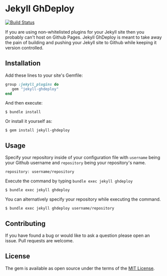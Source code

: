 # Jekyll GhDeploy
[![Build Status](https://travis-ci.com/nickgarlis/jekyll-ghdeploy.svg?token=qbXC3ZD5xJoyX2qqbQST&branch=master)](https://travis-ci.com/nickgarlis/jekyll-ghdeploy)

If you are using non-whitelisted plugins for your Jekyll site then you probably can't host on Github Pages.
Jekyll GhDeploy is meant to take away the pain of building and pushing your Jekyll site to Github while keeping it version controlled.     

## Installation

Add these lines to your site's Gemfile:

```ruby
group :jekyll_plugins do
   gem "jekyll-ghdeploy"
end

```

And then execute:

    $ bundle install

Or install it yourself as:

    $ gem install jekyll-ghdeploy

## Usage

Specify your repository inside of your configuration file with `username` being
your Github username and `repository` being your repository's name. 

    repository: username/repository

Execute the command by typing `bundle exec jekyll ghdeploy`

    $ bundle exec jekyll ghdeploy

You can alternatively specify your repository while executing the command.

    $ bundle exec jekyll ghdeploy username/repository


## Contributing

If you have found a bug or would like to ask a question please open an issue.
Pull requests are welcome.

## License

The gem is available as open source under the terms of the [MIT License](https://opensource.org/licenses/MIT).


